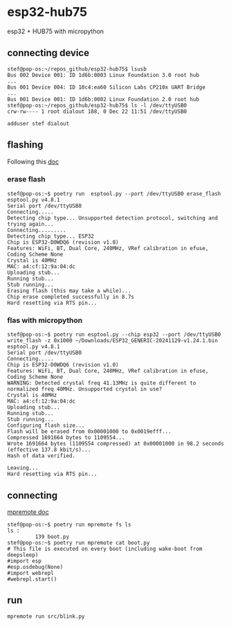 # esp32-hub75
esp32 + HUB75 with micropython


## connecting device

```shell
stef@pop-os:~/repos_github/esp32-hub75$ lsusb
Bus 002 Device 001: ID 1d6b:0003 Linux Foundation 3.0 root hub
...
Bus 001 Device 004: ID 10c4:ea60 Silicon Labs CP210x UART Bridge
...
Bus 001 Device 001: ID 1d6b:0002 Linux Foundation 2.0 root hub
stef@pop-os:~/repos_github/esp32-hub75$ ls -l /dev/ttyUSB0 
crw-rw---- 1 root dialout 188, 0 Dec 22 11:51 /dev/ttyUSB0
```

```shell
adduser stef dialout
```

## flashing

Following this [doc](https://docs.micropython.org/en/latest/esp32/tutorial/intro.html)

### erase flash

```shell
stef@pop-os:~$ poetry run  esptool.py --port /dev/ttyUSB0 erase_flash
esptool.py v4.8.1
Serial port /dev/ttyUSB0
Connecting.....
Detecting chip type... Unsupported detection protocol, switching and trying again...
Connecting.........
Detecting chip type... ESP32
Chip is ESP32-D0WDQ6 (revision v1.0)
Features: WiFi, BT, Dual Core, 240MHz, VRef calibration in efuse, Coding Scheme None
Crystal is 40MHz
MAC: a4:cf:12:9a:04:dc
Uploading stub...
Running stub...
Stub running...
Erasing flash (this may take a while)...
Chip erase completed successfully in 8.7s
Hard resetting via RTS pin...
```

### flas with micropython

```shell
stef@pop-os:~$ poetry run esptool.py --chip esp32 --port /dev/ttyUSB0 write_flash -z 0x1000 ~/Downloads/ESP32_GENERIC-20241129-v1.24.1.bin
esptool.py v4.8.1
Serial port /dev/ttyUSB0
Connecting.....
Chip is ESP32-D0WDQ6 (revision v1.0)
Features: WiFi, BT, Dual Core, 240MHz, VRef calibration in efuse, Coding Scheme None
WARNING: Detected crystal freq 41.13MHz is quite different to normalized freq 40MHz. Unsupported crystal in use?
Crystal is 40MHz
MAC: a4:cf:12:9a:04:dc
Uploading stub...
Running stub...
Stub running...
Configuring flash size...
Flash will be erased from 0x00001000 to 0x0019efff...
Compressed 1691664 bytes to 1109554...
Wrote 1691664 bytes (1109554 compressed) at 0x00001000 in 98.2 seconds (effective 137.8 kbit/s)...
Hash of data verified.

Leaving...
Hard resetting via RTS pin...
```

## connecting

[mpremote doc](https://docs.micropython.org/en/latest/reference/mpremote.html)

```shell
stef@pop-os:~$ poetry run mpremote fs ls
ls :
         139 boot.py
stef@pop-os:~$ poetry run mpremote cat boot.py
# This file is executed on every boot (including wake-boot from deepsleep)
#import esp
#esp.osdebug(None)
#import webrepl
#webrepl.start()
```

## run

```shell
mpremote run src/blink.py
```